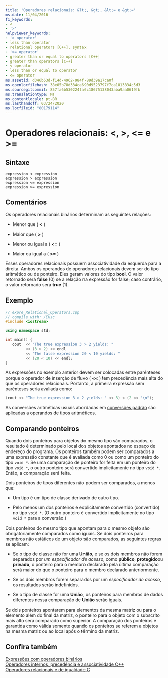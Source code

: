 ```yaml
---
title: 'Operadores relacionais: &lt;, &gt;, &lt;= e &gt;='
ms.date: 11/04/2016
f1_keywords:
- <
- '>'
helpviewer_keywords:
- '> operator'
- less than operator
- relational operators [C++], syntax
- '>= operator'
- greater than or equal to operators [C++]
- greater than operators [C++]
- < operator
- less than or equal to operator
- <= operator
ms.assetid: d346b53d-f14d-4962-984f-89d39a17ca0f
ms.openlocfilehash: 38e05b78d334ca690d9523797f7ca1813834c5d3
ms.sourcegitcommit: 857fa6b530224fa6c18675138043aba9aa0619fb
ms.translationtype: MT
ms.contentlocale: pt-BR
ms.lasthandoff: 03/24/2020
ms.locfileid: "80179114"
---
```

# <a name="relational-operators-lt-gt-lt-and-gt"></a>Operadores relacionais: &lt;, &gt;, &lt;= e &gt;=

## <a name="syntax"></a>Sintaxe

```
expression < expression
expression > expression
expression <= expression
expression >= expression
```

## <a name="remarks"></a>Comentários

Os operadores relacionais binários determinam as seguintes relações:

- Menor que ( **\<** )

- Maior que ( **>** )

- Menor ou igual a ( **\<=** )

- Maior ou igual a ( **>=** )

Esses operadores relacionais possuem associatividade da esquerda para a direita. Ambos os operandos de operadores relacionais devem ser do tipo aritmético ou de ponteiro. Eles geram valores do tipo **bool**. O valor retornado será **false** (0) se a relação na expressão for false; caso contrário, o valor retornado será **true** (1).

## <a name="example"></a>Exemplo

```cpp
// expre_Relational_Operators.cpp
// compile with: /EHsc
#include <iostream>

using namespace std;

int main() {
   cout  << "The true expression 3 > 2 yields: "
         << (3 > 2) << endl
         << "The false expression 20 < 10 yields: "
         << (20 < 10) << endl;
}
```

As expressões no exemplo anterior devem ser colocadas entre parênteses porque o operador de inserção de fluxo ( **<<** ) tem precedência mais alta do que os operadores relacionais. Portanto, a primeira expressão sem parênteses seria avaliada como:

```cpp
(cout << "The true expression 3 > 2 yields: " << 3) < (2 << "\n");
```

As conversões aritméticas usuais abordadas em [conversões padrão](standard-conversions.md) são aplicadas a operandos de tipos aritméticos.

## <a name="comparing-pointers"></a>Comparando ponteiros

Quando dois ponteiros para objetos do mesmo tipo são comparados, o resultado é determinado pelo local dos objetos apontados no espaço de endereço do programa. Os ponteiros também podem ser comparados a uma expressão constante que é avaliada como 0 ou como um ponteiro do tipo `void *`. Se uma comparação de ponteiro for feita em um ponteiro do tipo `void *`, o outro ponteiro será convertido implicitamente no tipo `void *`. Então, a comparação será feita.

Dois ponteiros de tipos diferentes não podem ser comparados, a menos que:

- Um tipo é um tipo de classe derivado de outro tipo.

- Pelo menos um dos ponteiros é explicitamente convertido (convertido) no tipo `void *`. (O outro ponteiro é convertido implicitamente no tipo `void *` para a conversão.)

Dois ponteiros do mesmo tipo que apontam para o mesmo objeto são obrigatoriamente comparados como iguais. Se dois ponteiros para membros não estáticos de um objeto são comparados, as seguintes regras se aplicam:

- Se o tipo de classe não for uma **União**, e se os dois membros não forem separados por *um especificador de acesso*, como **público**, **protegido**ou **privado**, o ponteiro para o membro declarado pela última comparação será maior do que o ponteiro para o membro declarado anteriormente.

- Se os dois membros forem separados por um *especificador de acesso*, os resultados serão indefinidos.

- Se o tipo de classe for uma **União**, os ponteiros para membros de dados diferentes nessa comparação de **União** serão iguais.

Se dois ponteiros apontarem para elementos da mesma matriz ou para o elemento além do final da matriz, o ponteiro para o objeto com o subscrito mais alto será comparado como superior. A comparação dos ponteiros é garantida como válida somente quando os ponteiros se referem a objetos na mesma matriz ou ao local após o término da matriz.

## <a name="see-also"></a>Confira também

[Expressões com operadores binários](../cpp/expressions-with-binary-operators.md)<br/>
[Operadores internos, precedência e associatividade C++](../cpp/cpp-built-in-operators-precedence-and-associativity.md)<br/>
[Operadores relacionais e de igualdade C](../c-language/c-relational-and-equality-operators.md)
